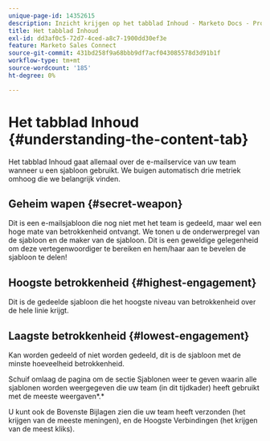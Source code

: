 ```yaml
---
unique-page-id: 14352615
description: Inzicht krijgen op het tabblad Inhoud - Marketo Docs - Productdocumentatie
title: Het tabblad Inhoud
exl-id: dd3af0c5-72d7-4ced-a8c7-1900dd30ef3e
feature: Marketo Sales Connect
source-git-commit: 431bd258f9a68bbb9df7acf043085578d3d91b1f
workflow-type: tm+mt
source-wordcount: '185'
ht-degree: 0%

---
```


# Het tabblad Inhoud {#understanding-the-content-tab}

Het tabblad Inhoud gaat allemaal over de e-mailservice van uw team wanneer u een sjabloon gebruikt. We buigen automatisch drie metriek omhoog die we belangrijk vinden.

## Geheim wapen {#secret-weapon}

Dit is een e-mailsjabloon die nog niet met het team is gedeeld, maar wel een hoge mate van betrokkenheid ontvangt. We tonen u de onderwerpregel van de sjabloon en de maker van de sjabloon. Dit is een geweldige gelegenheid om deze vertegenwoordiger te bereiken en hem/haar aan te bevelen de sjabloon te delen!

## Hoogste betrokkenheid {#highest-engagement}

Dit is de gedeelde sjabloon die het hoogste niveau van betrokkenheid over de hele linie krijgt.

## Laagste betrokkenheid {#lowest-engagement}

Kan worden gedeeld of niet worden gedeeld, dit is de sjabloon met de minste hoeveelheid betrokkenheid.

Schuif omlaag de pagina om de sectie Sjablonen weer te geven waarin alle sjablonen worden weergegeven die uw team (in dit tijdkader) heeft gebruikt met de meeste weergaven*.*

U kunt ook de Bovenste Bijlagen zien die uw team heeft verzonden (het krijgen van de meeste meningen), en de Hoogste Verbindingen (het krijgen van de meest kliks).
